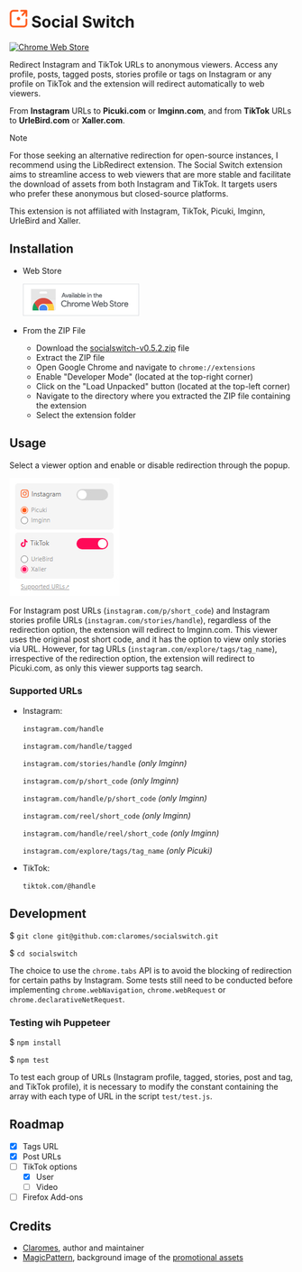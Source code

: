 # ![Social Switch](src/icons/icon32.png 'Social Switch') Social Switch

[![Chrome Web Store](https://img.shields.io/chrome-web-store/v/elmbjjhgiifenlhffpjcjfkjmilbbfki)](https://chrome.google.com/webstore/detail/social-switch/elmbjjhgiifenlhffpjcjfkjmilbbfki)

Redirect Instagram and TikTok URLs to anonymous viewers. Access any profile, posts, tagged posts, stories profile or tags on Instagram or any profile on TikTok and the extension will redirect automatically to web viewers.

From **Instagram** URLs to **Picuki.com** or **Imginn.com**, and from **TikTok** URLs to **UrleBird.com** or **Xaller.com**.

> [!NOTE]
> For those seeking an alternative redirection for open-source instances, I recommend using the LibRedirect extension. The Social Switch extension aims to streamline access to web viewers that are more stable and facilitate the download of assets from both Instagram and TikTok. It targets users who prefer these anonymous but closed-source platforms.
>
> This extension is not affiliated with Instagram, TikTok, Picuki, Imginn, UrleBird and Xaller.

## Installation

- Web Store

  [![Install from Chrome Web Store](assets/cws_badge.png 'Install from Chrome Web Store')](https://chrome.google.com/webstore/detail/social-switch/elmbjjhgiifenlhffpjcjfkjmilbbfki)

- From the ZIP File

  - Download the [socialswitch-v0.5.2.zip](https://github.com/claromes/socialswitch/releases/tag/v0.5.2) file
  - Extract the ZIP file
  - Open Google Chrome and navigate to `chrome://extensions`
  - Enable "Developer Mode" (located at the top-right corner)
  - Click on the "Load Unpacked" button (located at the top-left corner)
  - Navigate to the directory where you extracted the ZIP file containing the extension
  - Select the extension folder

## Usage

Select a viewer option and enable or disable redirection through the popup.

![Social Switch Popup](assets/popup.jpg 'Social Switch Popup')

For Instagram post URLs (`instagram.com/p/short_code`) and Instagram stories profile URLs (`instagram.com/stories/handle`), regardless of the redirection option, the extension will redirect to Imginn.com. This viewer uses the original post short code, and it has the option to view only stories via URL. However, for tag URLs (`instagram.com/explore/tags/tag_name`), irrespective of the redirection option, the extension will redirect to Picuki.com, as only this viewer supports tag search.

### Supported URLs

- Instagram:

  `instagram.com/handle`

  `instagram.com/handle/tagged`

  `instagram.com/stories/handle` _(only Imginn)_

  `instagram.com/p/short_code` _(only Imginn)_

  `instagram.com/handle/p/short_code` _(only Imginn)_

  `instagram.com/reel/short_code` _(only Imginn)_

  `instagram.com/handle/reel/short_code` _(only Imginn)_

  `instagram.com/explore/tags/tag_name` _(only Picuki)_

- TikTok:

  `tiktok.com/@handle`

## Development

$ `git clone git@github.com:claromes/socialswitch.git`

$ `cd socialswitch`

The choice to use the `chrome.tabs` API is to avoid the blocking of redirection for certain paths by Instagram. Some tests still need to be conducted before implementing `chrome.webNavigation`, `chrome.webRequest` or `chrome.declarativeNetRequest`.

### Testing wih Puppeteer

$ `npm install`

$ `npm test`

To test each group of URLs (Instagram profile, tagged, stories, post and tag, and TikTok profile), it is necessary to modify the constant containing the array with each type of URL in the script `test/test.js`.

## Roadmap

- [x] Tags URL
- [x] Post URLs
- [ ] TikTok options
  - [x] User
  - [ ] Video
- [ ] Firefox Add-ons

## Credits

- [Claromes](https://claromes.com), author and maintainer
- [MagicPattern](https://unsplash.com/@magicpattern), background image of the [promotional assets](assets)
